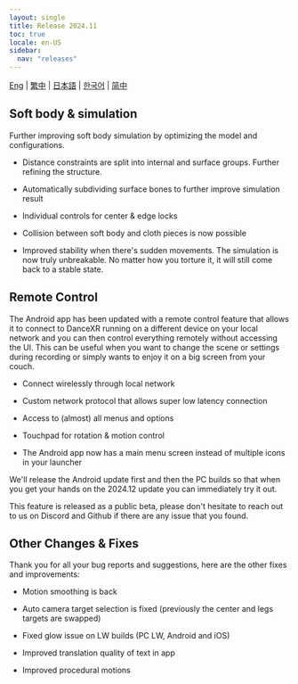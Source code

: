 ```yaml
---
layout: single
title: Release 2024.11
toc: true
locale: en-US
sidebar:
  nav: "releases"
---
```

[Eng](/dancexr/releases/2024.12) | [繁中](/tw/dancexr/releases/2024.12) | [日本語](/jp/dancexr/releases/2024.12) | [한국어](/kr/dancexr/releases/2024.12) | [简中](/zh/dancexr/releases/2024.12)


## Soft body & simulation

Further improving soft body simulation by optimizing the model and configurations.

* Distance constraints are split into internal and surface groups. Further refining the structure.

* Automatically subdividing surface bones to further improve simulation result 

* Individual controls for center & edge locks

* Collision between soft body and cloth pieces is now possible

* Improved stability when there's sudden movements. The simulation is now truly unbreakable. No matter how you torture it, it will still come back to a stable state.


## Remote Control

The Android app has been updated with a remote control feature that allows it to connect to DanceXR running on a different device on your local network and you can then control everything remotely without accessing the UI. This can be useful when you want to change the scene or settings during recording or simply wants to enjoy it on a big screen from your couch. 

* Connect wirelessly through local network

* Custom network protocol that allows super low latency connection 

* Access to (almost) all menus and options

* Touchpad for rotation & motion control

* The Android app now has a main menu screen instead of multiple icons in your launcher 

We'll release the Android update first and then the PC builds so that when you get your hands on the 2024.12 update you can immediately try it out. 

This feature is released as a public beta, please don't hesitate to reach out to us on Discord and Github if there are any issue that you found. 


## Other Changes & Fixes

Thank you for all your bug reports and suggestions, here are the other fixes and improvements: 

* Motion smoothing is back

* Auto camera target selection is fixed (previously the center and legs targets are swapped)

* Fixed glow issue on LW builds (PC LW, Android and iOS)

* Improved translation quality of text in app

* Improved procedural motions